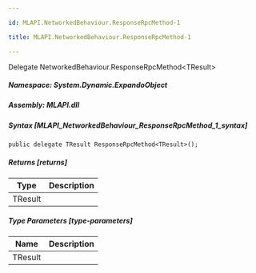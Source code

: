 ```yaml
---

id: MLAPI.NetworkedBehaviour.ResponseRpcMethod-1

title: MLAPI.NetworkedBehaviour.ResponseRpcMethod-1

---
```


Delegate NetworkedBehaviour.ResponseRpcMethod\<TResult\>

<div class="markdown level0 summary" markdown="1">

</div>

<div class="markdown level0 conceptual" markdown="1">

</div>

##### **Namespace**: System.Dynamic.ExpandoObject

##### **Assembly**: MLAPI.dll

##### Syntax [MLAPI_NetworkedBehaviour_ResponseRpcMethod_1_syntax]

    public delegate TResult ResponseRpcMethod<TResult>();

##### Returns [returns]

| Type    | Description |
|---------|-------------|
| TResult |             |

##### Type Parameters [type-parameters]

| Name    | Description |
|---------|-------------|
| TResult |             |
